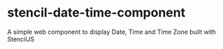 # stencil-date-time-component
 A simple web component to display Date, Time and Time Zone built with StencilJS
